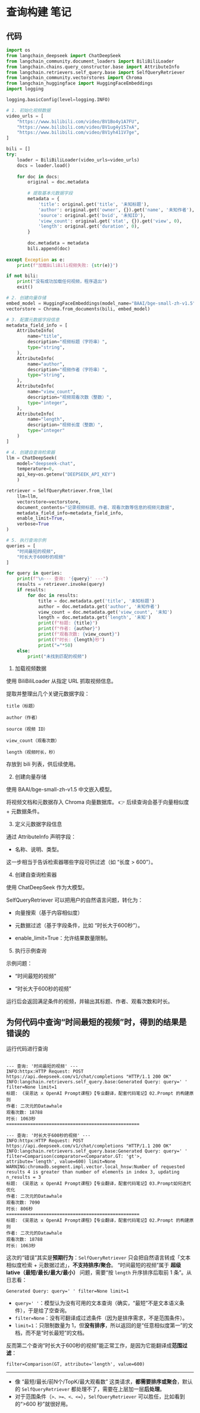 # 查询构建 笔记

## 代码
```python
import os
from langchain_deepseek import ChatDeepSeek 
from langchain_community.document_loaders import BiliBiliLoader
from langchain.chains.query_constructor.base import AttributeInfo
from langchain.retrievers.self_query.base import SelfQueryRetriever
from langchain_community.vectorstores import Chroma
from langchain_huggingface import HuggingFaceEmbeddings
import logging

logging.basicConfig(level=logging.INFO)

# 1. 初始化视频数据
video_urls = [
    "https://www.bilibili.com/video/BV1Bo4y1A7FU", 
    "https://www.bilibili.com/video/BV1ug4y157xA",
    "https://www.bilibili.com/video/BV1yh411V7ge",
]

bili = []
try:
    loader = BiliBiliLoader(video_urls=video_urls)
    docs = loader.load()
    
    for doc in docs:
        original = doc.metadata
        
        # 提取基本元数据字段
        metadata = {
            'title': original.get('title', '未知标题'),
            'author': original.get('owner', {}).get('name', '未知作者'),
            'source': original.get('bvid', '未知ID'),
            'view_count': original.get('stat', {}).get('view', 0),
            'length': original.get('duration', 0),
        }
        
        doc.metadata = metadata
        bili.append(doc)
        
except Exception as e:
    print(f"加载BiliBili视频失败: {str(e)}")

if not bili:
    print("没有成功加载任何视频，程序退出")
    exit()

# 2. 创建向量存储
embed_model = HuggingFaceEmbeddings(model_name="BAAI/bge-small-zh-v1.5")
vectorstore = Chroma.from_documents(bili, embed_model)

# 3. 配置元数据字段信息
metadata_field_info = [
    AttributeInfo(
        name="title",
        description="视频标题（字符串）",
        type="string", 
    ),
    AttributeInfo(
        name="author",
        description="视频作者（字符串）",
        type="string",
    ),
    AttributeInfo(
        name="view_count",
        description="视频观看次数（整数）",
        type="integer",
    ),
    AttributeInfo(
        name="length",
        description="视频长度（整数）",
        type="integer"
    )
]

# 4. 创建自查询检索器
llm = ChatDeepSeek(
    model="deepseek-chat", 
    temperature=0, 
    api_key=os.getenv("DEEPSEEK_API_KEY")
    )

retriever = SelfQueryRetriever.from_llm(
    llm=llm,
    vectorstore=vectorstore,
    document_contents="记录视频标题、作者、观看次数等信息的视频元数据",
    metadata_field_info=metadata_field_info,
    enable_limit=True,
    verbose=True
)

# 5. 执行查询示例
queries = [
    "时间最短的视频",
    "时长大于600秒的视频"
]

for query in queries:
    print(f"\n--- 查询: '{query}' ---")
    results = retriever.invoke(query)
    if results:
        for doc in results:
            title = doc.metadata.get('title', '未知标题')
            author = doc.metadata.get('author', '未知作者')
            view_count = doc.metadata.get('view_count', '未知')
            length = doc.metadata.get('length', '未知')
            print(f"标题: {title}")
            print(f"作者: {author}")
            print(f"观看次数: {view_count}")
            print(f"时长: {length}秒")
            print("="*50)
    else:
        print("未找到匹配的视频")
```
1. 加载视频数据

使用 BiliBiliLoader 从指定 URL 抓取视频信息。

提取并整理出几个关键元数据字段：
```text
title（标题）

author（作者）

source（视频 ID）

view_count（观看次数）

length（视频时长，秒）
```
存放到 bili 列表，供后续使用。

2. 创建向量存储

使用 BAAI/bge-small-zh-v1.5 中文嵌入模型。

将视频文档和元数据存入 Chroma 向量数据库。
👉 后续查询会基于向量相似度 + 元数据条件。

3. 定义元数据字段信息

通过 AttributeInfo 声明字段：

- 名称、说明、类型。

这一步相当于告诉检索器哪些字段可供过滤（如 “长度 > 600”）。

4. 创建自查询检索器

使用 ChatDeepSeek 作为大模型。

SelfQueryRetriever 可以把用户的自然语言问题，转化为：

- 向量搜索（基于内容相似度）

- 元数据过滤（基于字段条件，比如 “时长大于600秒”）。

- enable_limit=True：允许结果数量限制。

5. 执行示例查询

示例问题：

- “时间最短的视频”

- “时长大于600秒的视频”

运行后会返回满足条件的视频，并输出其标题、作者、观看次数和时长。


## 为何代码中查询“时间最短的视频”时，得到的结果是错误的

运行代码进行查询
```text

--- 查询: '时间最短的视频' ---
INFO:httpx:HTTP Request: POST https://api.deepseek.com/v1/chat/completions "HTTP/1.1 200 OK"
INFO:langchain.retrievers.self_query.base:Generated Query: query=' ' filter=None limit=1
标题: 《吴恩达 x OpenAI Prompt课程》【专业翻译，配套代码笔记】02.Prompt 的构建原则
作者: 二次元的Datawhale
观看次数: 18788
时长: 1063秒
==================================================

--- 查询: '时长大于600秒的视频' ---
INFO:httpx:HTTP Request: POST https://api.deepseek.com/v1/chat/completions "HTTP/1.1 200 OK"
INFO:langchain.retrievers.self_query.base:Generated Query: query=' ' filter=Comparison(comparator=<Comparator.GT: 'gt'>, attribute='length', value=600) limit=None
WARNING:chromadb.segment.impl.vector.local_hnsw:Number of requested results 4 is greater than number of elements in index 3, updating n_results = 3
标题: 《吴恩达 x OpenAI Prompt课程》【专业翻译，配套代码笔记】03.Prompt如何迭代优化
作者: 二次元的Datawhale
观看次数: 7090
时长: 806秒
==================================================
标题: 《吴恩达 x OpenAI Prompt课程》【专业翻译，配套代码笔记】02.Prompt 的构建原则
作者: 二次元的Datawhale
观看次数: 18788
时长: 1063秒

```


这次的“错误”其实是**预期行为**：`SelfQueryRetriever` 只会把自然语言转成「文本相似度检索 + 元数据过滤」，**不支持排序/聚合**。
“时间最短的视频”属于 **超级lative（最短/最长/最大/最小）** 问题，需要“按 `length` 升序排序后取前 1 条”。从日志看：

```
Generated Query: query=' ' filter=None limit=1
```

* `query=' '`：模型认为没有可用的文本查询（确实，“最短”不是文本语义条件），于是给了空查询。
* `filter=None`：没有可翻译成过滤条件（因为是排序需求，不是范围条件）。
* `limit=1`：只限制数量为 1，但**没有排序**，所以返回的是“任意相似度第一”的文档，而不是“时长最短”的文档。

反而第二个查询“时长大于600秒的视频”能正常工作，是因为它能翻译成**范围过滤**：

```
filter=Comparison(GT, attribute='length', value=600)
```

---

* 像 “最短/最长/前N个/TopK/最大观看数” 这类请求，**都需要排序或聚合**，默认的 `SelfQueryRetriever` 都处理不了，需要在上层加一层**后处理**。
* 对于范围条件（`>、>=、<、<=`），`SelfQueryRetriever` 可以胜任，比如看到的“>600 秒”就很好用。
